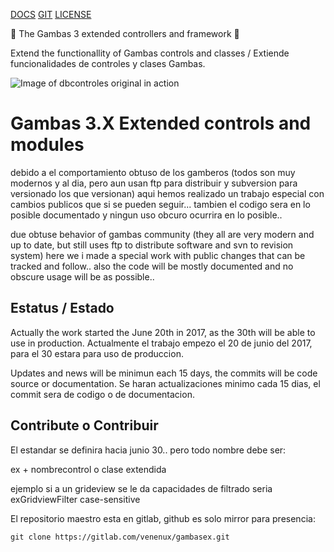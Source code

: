 [DOCS](https://gitlab.com/venenux/gambasex/blob/master/docs/README.md) [GIT](https://gitlab.com/venenux/gambasex) [LICENSE](https://gitlab.com/venenux/gambasex/blob/master/LICENSE.md)

:whale2: The Gambas 3 extended controllers and framework :whale2:

Extend the functionallity of Gambas controls and classes / Extiende funcionalidades de controles y clases Gambas.

![Image of dbcontroles original in action](https://www.gambas-es.org/files/images/38/dbcontroles.png)

# Gambas 3.X Extended controls and modules

debido a el comportamiento obtuso de los gamberos
(todos son muy modernos y al dia, pero aun usan ftp para distribuir y subversion para versionado los que versionan)
aqui hemos realizado un trabajo especial con cambios publicos que si se pueden seguir...
tambien el codigo sera en lo posible documentado y ningun uso obcuro ocurrira en lo posible..

due obtuse behavior of gambas community 
(they all are very modern and up to date, but still uses ftp to distribute software and svn to revision system)
here we i made a special work with public changes that can be tracked and follow..
also the code will be mostly documented and no obscure usage will be as possible..

## Estatus / Estado

Actually the work started the June 20th in 2017, as the 30th will be able to use in production.
Actualmente el trabajo empezo el 20 de junio del 2017, para el 30 estara para uso de produccion.

Updates and news will be minimun each 15 days, the commits will be code source or documentation.
Se haran actualizaciones minimo cada 15 dias, el commit sera de codigo o de documentacion.

## Contribute o Contribuir

El estandar se definira hacia junio 30.. pero todo nombre debe ser:

ex + nombrecontrol o clase extendida

ejemplo si a un grideview se le da capacidades de filtrado seria exGridviewFilter case-sensitive

El repositorio maestro esta en gitlab, github es solo mirror para presencia:

`git clone https://gitlab.com/venenux/gambasex.git`
